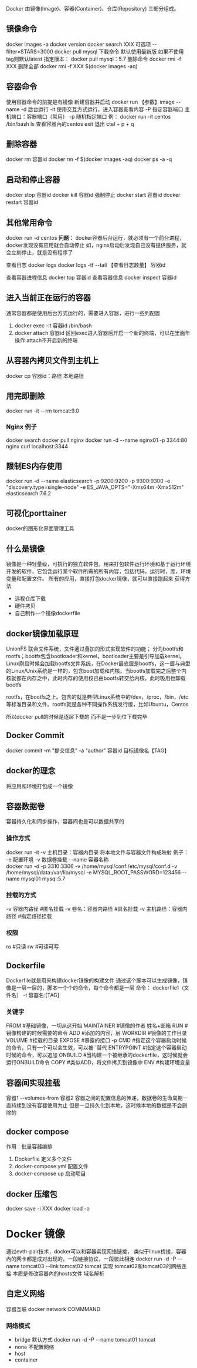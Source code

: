 Docker 由镜像(Image)、容器(Container)、仓库(Repository) 三部分组成。

## 镜像命令
docker images -a
docker version
docker search XXX 可选项 --filter=STARS=3000
docker pull mysql 下载命令 默认使用最新版
    如果不使用tag则默认latest
    指定版本： docker pull mysql：5.7
删除命令
    docker rmi -f XXX
    删除全部  docker rmi -f XXX $(docker images -aq)


## 容器命令
使用容器命令的前提是有镜像
新建容器并启动
    docker run 【参数】image
    --name
    -d 后台运行
    -it 使用交互方式运行，进入容器查看内容
    -P 指定容器端口 主机端口：容器端口（常用）
    -p 随机指定端口
    例： docker run -it centos /bin/bash
        ls 查看容器內的centos exit 退出 ctel + p + q

## 删除容器
docker rm 容器id
docker rm -f $(docker images -aq)
docker ps -a -q

## 启动和停止容器
docker stop 容器id
docker kill 容器id 强制停止
docker start 容器id
docker restart 容器id

## 其他常用命令
docker run -d centos
**问题**：
    docker容器后台运行，就必须有一个前台进程，docker发现没有应用就会自动停止
    如，nginx启动后发现自己没有提供服务，就会立刻停止，就是没有程序了

查看日志 docker logs
docker logs -tf --tail 【查看日志数量】 容器id

查看容器进程信息 docker top 容器id
查看容器信息 docker inspect 容器id

## 进入当前正在运行的容器
通常容器都是使用后台方式运行的，需要进入容器，进行一些列配置
1. docker exec -it 容器id /bin/bash
2. docker attach 容器id
区别exec进入容器后开启一个新的终端，可以在里面年操作
attach不开启新的终端

## 从容器內拷贝文件到主机上
docker cp 容器id：路径  本地路径
## 用完即删除
docker run -it --rm tomcat:9.0

### Nginx 例子
docker search
docker pull nginx
docker run -d --name nginx01 -p 3344:80 nginx
curl localhost:3344

## 限制ES内存使用
docker run -d --name elasticsearch -p 9200:9200 -p 9300:9300 -e "discovery.type=single-node" -e ES_JAVA_OPTS="-Xms64m -Xmx512m" elasticsearch:7.6.2

## 可视化porttainer
docker的图形化界面管理工具

## 什么是镜像
镜像是一种轻量级，可执行的独立软件包，用来打包软件运行环境和基于运行环境开发的软件，它包含运行某个软件所需的所有内容，包括代码，运行时，库，环境变量和配置文件。
所有的应用，直接打包docker镜像，就可以直接跑起来
获得方法 
- 远程仓库下载
- 硬件拷贝
- 自己制作一个镜像dockerfile
## docker镜像加载原理

UnionFS 联合文件系统，文件通过叠加的形式实现软件的功能；
分为bootfs和rootfs；bootfs包含bootloader和kernel，bootloader主要是引导加载kernel。Linux刚启时候会加载bootfs文件系统，在Docker最底层是bootfs，这一层与典型的Linux/Unix系统是一样的，包含boot加载和内核。当bootfs加载完之后整个内核就都在内存之中，此时内存的使用权已由bootfs转交给内核，此时吸用也卸载bootfs

rootfs，在bootfs之上。包含的就是典型Linux系统中的/dev，/proc，/bin，/etc等标准目录和文件。rootfs就是各种不同操作系统发行版，比如Ubuntu，Centos

所以docker pull的时候是逐层下载的 而不是一步到位下载完毕

## Docker Commit
docker commit -m "提交信息" -a "author" 容器id 目标镜像名【TAG】

## docker的理念
将应用和环境打包成一个镜像
## 容器数据卷
容器持久化和同步操作，容器间也是可以数据共享的
### 操作方式
docker run -it -v 主机目录：容器内目录 将本地文件与容器文件构成映射
例子： -e 配置环境 -v 数据卷挂载 --name 容器名称    
docker run -d -p 3310:3306 -v /home/mysql/conf:/etc/mysql/conf.d -v /home/mysql/data:/var/lib/mysql -e MYSQL_ROOT_PASSWORD=123456 --name mysql01 mysql:5.7

### 挂载的方式
-v 容器内路径 #匿名挂载
-v 卷名：容器内路径 #具名挂载
-v 主机路径：容器内路径 #指定路径挂载
### 权限
ro #只读
rw #可读可写

## Dockerfile
Dockerfile就是用来构建docker镜像的构建文件
通过这个脚本可以生成镜像，镜像是一层一层的，脚本一个个的命令，每个命令都是一层
命令：
dockerfile1（文件名） -t 容器名:[TAG]

### 关键字
FROM  #基础镜像，一切从这开始
MAINTAINER  #镜像的作者 姓名+邮箱
RUN         #镜像构建的时候需要的命令
ADD         #添加的内容，层
WORKDIR     #镜像的工作目录
VOLUME      #挂载的目录
EXPOSE      #暴露的接口 -p
CMD         #指定这个容器启动时候的命令，只有一个可以会生效，可以被``替代
ENTRYPOINT  #指定这个容器启动时候的命令，可以追加
ONBUILD     #当构建一个被继承的dockerfile，这时候就会运行ONBUILD命令
COPY        #类似ADD，将文件拷贝到镜像中
ENV         #构建环境变量
## 容器间实现挂载
容器1 --volumes-from 容器2
容器之间的配置信息的传递，数据卷的生命周期一直持续到没有容器使用为止
但是一旦持久化到本地，这时候本地的数据是不会删除的

## docker compose
作用：批量容器编排
1. Dockerfile 定义多个文件
2. docker-compose.yml 配置文件
3. docker-compose up 启动项目

## docker 压缩包
docker save -i XXX
docker load -o
# Docker 镜像
通过evth-pair技术，docker可以和容器实现网络链接，
类似于linux桥接，容器內的网卡都是成对出现的，一段链接协议，一段彼此相连
docker run -d -P --name tomcat03 --link tomcat02 tomcat 实现 tomcat02和tomcat03的网络连接
本质是修改容器內的hosts文件 域名解析
## 自定义网络
容器互联
docker network COMMMAND
### 网络模式
- bridge 默认方式 docker run -d -P --name tomcat01 tomcat
- none 不配置网络
- host
- container
